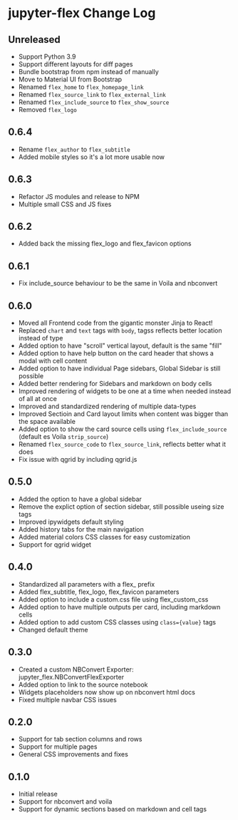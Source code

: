 # jupyter-flex Change Log

## Unreleased

-   Support Python 3.9
-   Support different layouts for diff pages
-   Bundle bootstrap from npm instead of manually
-   Move to Material UI from Bootstrap
-   Renamed `flex_home` to `flex_homepage_link`
-   Renamed `flex_source_link` to `flex_external_link`
-   Renamed `flex_include_source` to `flex_show_source`
-   Removed `flex_logo`

## 0.6.4

-   Rename `flex_author` to `flex_subtitle`
-   Added mobile styles so it's a lot more usable now

## 0.6.3

-   Refactor JS modules and release to NPM
-   Multiple small CSS and JS fixes

## 0.6.2

-   Added back the missing flex_logo and flex_favicon options

## 0.6.1

-   Fix include_source behaviour to be the same in Voila and nbconvert

## 0.6.0

-   Moved all Frontend code from the gigantic monster Jinja to React!
-   Replaced `chart` and `text` tags with `body`, tagss reflects better location instead of type
-   Added option to have "scroll" vertical layout, default is the same "fill"
-   Added option to have help button on the card header that shows a modal with cell content
-   Added option to have individual Page sidebars, Global Sidebar is still possible
-   Added better rendering for Sidebars and markdown on body cells
-   Improved rendering of widgets to be one at a time when needed instead of all at once
-   Improved and standardized rendering of multiple data-types
-   Improved Sectioin and Card layout limits when content was bigger than the space available
-   Added option to show the card source cells using `flex_include_source` (default es Voila `strip_source`)
-   Renamed `flex_source_code` to `flex_source_link`, reflects better what it does
-   Fix issue with qgrid by including qgrid.js

## 0.5.0

-   Added the option to have a global sidebar
-   Remove the explict option of section sidebar, still possible useing size tags
-   Improved ipywidgets default styling
-   Added history tabs for the main navigation
-   Added material colors CSS classes for easy customization
-   Support for qgrid widget

## 0.4.0

-   Standardized all parameters with a flex\_ prefix
-   Added flex_subtitle, flex_logo, flex_favicon parameters
-   Added option to include a custom.css file using flex_custom_css
-   Added option to have multiple outputs per card, including markdown cells
-   Added option to add custom CSS classes using `class={value}` tags
-   Changed default theme

## 0.3.0

-   Created a custom NBConvert Exporter: jupyter_flex.NBConvertFlexExporter
-   Added option to link to the source notebook
-   Widgets placeholders now show up on nbconvert html docs
-   Fixed multiple navbar CSS issues

## 0.2.0

-   Support for tab section columns and rows
-   Support for multiple pages
-   General CSS improvements and fixes

## 0.1.0

-   Initial release
-   Support for nbconvert and voila
-   Support for dynamic sections based on markdown and cell tags
